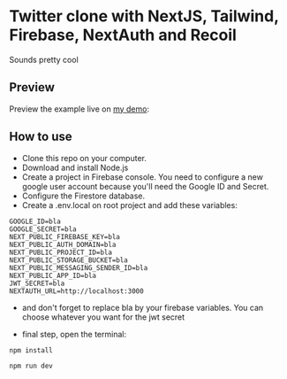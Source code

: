 # Twitter clone with NextJS, Tailwind, Firebase, NextAuth and Recoil
 
 Sounds pretty cool

## Preview

Preview the example live on [my demo](https://twitter-clone-lime-eight.vercel.app/):

## How to use

- Clone this repo on your computer.
- Download and install Node.js
- Create a project in Firebase console. You need to configure a new google user account because you'll need the Google ID and Secret.
- Configure the Firestore database.
- Create a .env.local on root project and add these variables:
```
GOOGLE_ID=bla
GOOGLE_SECRET=bla
NEXT_PUBLIC_FIREBASE_KEY=bla
NEXT_PUBLIC_AUTH_DOMAIN=bla
NEXT_PUBLIC_PROJECT_ID=bla
NEXT_PUBLIC_STORAGE_BUCKET=bla
NEXT_PUBLIC_MESSAGING_SENDER_ID=bla
NEXT_PUBLIC_APP_ID=bla
JWT_SECRET=bla
NEXTAUTH_URL=http://localhost:3000
```
- and don't forget to replace bla by your firebase variables. You can choose whatever you want for the jwt secret

- final step, open the terminal:

```bash
npm install

npm run dev
```